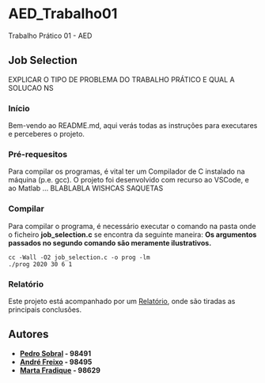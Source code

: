 # AED_Trabalho01
Trabalho Prático 01 - AED

## Job Selection
EXPLICAR O TIPO DE PROBLEMA DO TRABALHO PRÁTICO E QUAL A SOLUCAO NS

###  Início
Bem-vendo ao README.md, aqui verás todas as instruções para executares e perceberes o projeto.

### Pré-requesitos 
Para compilar os programas, é vital ter um Compilador de C instalado na máquina (p.e. gcc).
O projeto foi desenvolvido com recurso ao VSCode, e ao Matlab ... BLABLABLA WISHCAS SAQUETAS 

### Compilar
Para compilar o programa, é necessário executar o comando na pasta onde o ficheiro **job_selection.c** se encontra da seguinte maneira:
**Os argumentos passados no segundo comando são meramente ilustrativos.**

```
cc -Wall -O2 job_selection.c -o prog -lm
./prog 2020 30 6 1

```

### Relatório
Este projeto está acompanhado por um [Relatório](/Relatório), onde são tiradas as principais conclusões.

## Autores

 - **[Pedro Sobral](https://github.com/TheScorpoi) - 98491**
 - **[André Freixo](https://github.com/andre180701) - 98495**
 - **[Marta Fradique](https://github.com/MartaFradique) - 98629**
